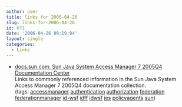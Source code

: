 ```yaml
---
author: user
title: links for 2006-04-26
slug: links-for-2006-04-26
id: 671
date: '2006-04-26 09:19:04'
layout: single
categories:
  - Links
---
```


*   [docs.sun.com: Sun Java System Access Manager 7 2005Q4 Documentation Center](http://docs.sun.com/app/docs/doc/819-6188/6n87ih3o2?a=view)  
    Links to commonly referenced information in the Sun Java System Access Manager 7 2005Q4 documentation collection.  
    (tags: [accessmanager](http://del.icio.us/superpat/accessmanager) [authentication](http://del.icio.us/superpat/authentication) [authorization](http://del.icio.us/superpat/authorization) [federation](http://del.icio.us/superpat/federation) [federationmanager](http://del.icio.us/superpat/federationmanager) [id-wsf](http://del.icio.us/superpat/id-wsf) [idff](http://del.icio.us/superpat/idff) [idwsf](http://del.icio.us/superpat/idwsf) [jes](http://del.icio.us/superpat/jes) [policyagents](http://del.icio.us/superpat/policyagents) [sun](http://del.icio.us/superpat/sun))  
